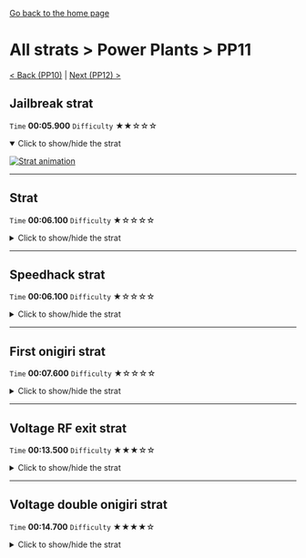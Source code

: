 [Go back to the home page](https://github.com/Doublevil/scbspeedrun)

# All strats > Power Plants > PP11

[< Back (PP10)](https://github.com/Doublevil/scbspeedrun/blob/main/levels/all_lvl/pp/PP10.md) | [Next (PP12) >](https://github.com/Doublevil/scbspeedrun/blob/main/levels/all_lvl/pp/PP12.md)

## Jailbreak strat

`Time` **00:05.900** `Difficulty` ★★☆☆☆
<details open>
  <summary>Click to show/hide the strat</summary>

  [![Strat animation](https://github.com/Doublevil/scbspeedrun/blob/main/media/levels/pp/PP11_JailbreakStrat.webp)](https://github.com/Doublevil/scbspeedrun/blob/main/media/levels/pp/PP11_JailbreakStrat.mp4?raw=true)
</details>

---
## Strat

`Time` **00:06.100** `Difficulty` ★☆☆☆☆
<details>
  <summary>Click to show/hide the strat</summary>

  [![Strat animation](https://github.com/Doublevil/scbspeedrun/blob/main/media/levels/pp/PP11_Strat.webp)](https://github.com/Doublevil/scbspeedrun/blob/main/media/levels/pp/PP11_Strat.mp4?raw=true)
</details>

---
## Speedhack strat

`Time` **00:06.100** `Difficulty` ★☆☆☆☆
<details>
  <summary>Click to show/hide the strat</summary>

  [![Strat animation](https://github.com/Doublevil/scbspeedrun/blob/main/media/levels/pp/PP11_S_Strat.webp)](https://github.com/Doublevil/scbspeedrun/blob/main/media/levels/pp/PP11_S_Strat.mp4?raw=true)
</details>

---
## First onigiri strat

`Time` **00:07.600** `Difficulty` ★☆☆☆☆
<details>
  <summary>Click to show/hide the strat</summary>

  [![Strat animation](https://github.com/Doublevil/scbspeedrun/blob/main/media/levels/pp/PP11_FirstOnigiriStrat.webp)](https://github.com/Doublevil/scbspeedrun/blob/main/media/levels/pp/PP11_FirstOnigiriStrat.mp4?raw=true)
</details>

---
## Voltage RF exit strat

`Time` **00:13.500** `Difficulty` ★★★☆☆
<details>
  <summary>Click to show/hide the strat</summary>

  [![Strat animation](https://github.com/Doublevil/scbspeedrun/blob/main/media/levels/pp/PP11_VoltageRfExit.webp)](https://github.com/Doublevil/scbspeedrun/blob/main/media/levels/pp/PP11_VoltageRfExit.mp4?raw=true)
</details>

---
## Voltage double onigiri strat

`Time` **00:14.700** `Difficulty` ★★★★☆
<details>
  <summary>Click to show/hide the strat</summary>

  [![Strat animation](https://github.com/Doublevil/scbspeedrun/blob/main/media/levels/pp/PP11_DoubleOnigiriVoltage.webp)](https://github.com/Doublevil/scbspeedrun/blob/main/media/levels/pp/PP11_DoubleOnigiriVoltage.mp4?raw=true)

  **Notes**
  - Really tight. Consider getting the first onigiri when going through Power Plants for the first time, and then getting only the other one when you go for the Random Forest.
</details>
